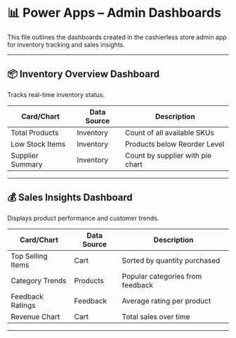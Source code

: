 # 📊 Power Apps – Admin Dashboards

This file outlines the dashboards created in the cashierless store admin app for inventory tracking and sales insights.

---

## 📦 Inventory Overview Dashboard

Tracks real-time inventory status.

| Card/Chart       | Data Source | Description                        |
|------------------|-------------|------------------------------------|
| Total Products   | Inventory   | Count of all available SKUs        |
| Low Stock Items  | Inventory   | Products below Reorder Level       |
| Supplier Summary | Inventory   | Count by supplier with pie chart   |

---

## 💰 Sales Insights Dashboard

Displays product performance and customer trends.

| Card/Chart           | Data Source | Description                          |
|----------------------|-------------|--------------------------------------|
| Top Selling Items    | Cart        | Sorted by quantity purchased         |
| Category Trends      | Products    | Popular categories from feedback     |
| Feedback Ratings     | Feedback    | Average rating per product           |
| Revenue Chart        | Cart        | Total sales over time                |

---

